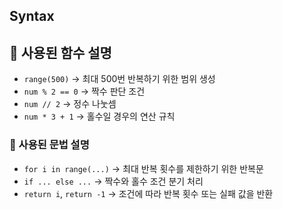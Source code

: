 ## Syntax

## 🔹 사용된 함수 설명
- `range(500)` → 최대 500번 반복하기 위한 범위 생성
- `num % 2 == 0` → 짝수 판단 조건
- `num // 2` → 정수 나눗셈
- `num * 3 + 1` → 홀수일 경우의 연산 규칙

### 🔹 사용된 문법 설명
- `for i in range(...)` → 최대 반복 횟수를 제한하기 위한 반복문
- `if ... else ...` → 짝수와 홀수 조건 분기 처리
- `return i`, `return -1` → 조건에 따라 반복 횟수 또는 실패 값을 반환
